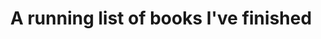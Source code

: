 ---
layout: wikibook
title: A running list of books I've finished
books:
 - title: Way Station
   author: Clifford D. Simak
   link: https://www.amazon.com/Way-Station-Clifford-D-Simak-ebook/dp/B00YO78RRS
   date_finished: 8/25/19
   notes: Lovely vintage sci-fi recommended by Chris Butler. There's aliens, teleporting and... magic? But nothing flashy happens - it's an incredibly human story. This is a really thoughtful and fresh story. Highly recommended.
 - title: Idiots First
   author: Bernard Malamud
   link: https://www.amazon.com/Idiots-First-Bernard-Malamud/dp/0374174202
   date_finished: 8/15/19
   notes: The opening line of Idiot's First is a masterpiece. 'The thin ticking of the tin clock stopped'. Loved a few of the other stories but some were definitely forgettable. I'd recommend dipping your toe in and at the very least reading the title story Idiots First.
 - title: The Scar
   author: China Miéville
   link: https://www.amazon.com/Scar-China-Mi%C3%A9ville/dp/0345460014
   date_finished: 08/06/19
   notes: Ah what delicious sludgy, dark, human texture. China Miéville's descriptive language and world building is unparalleled. This is book two (after reading Perdido Street Station last year). These books are long and luxurious so perhaps not the best entry point if you're new to his writing but if you like this kind of thing there's nothing better. My only quarrel with this book was the ending... It felt somewhat unsatisfying, or rather unfinished - where a typical book resolves this felt like the open sea was still in front of you? But it's a very minor comment as mostly the strength of this book was that every page told a lifetime of texture. Definitely going to read book three of this trilogy after a break.
 - title: Last Night
   author: James Salter
   link: https://www.amazon.com/Last-Night-Stories-James-Salter/dp/1400078415
   date_finished: 07/14/19
   notes: After reading All That Is I had to wash my palette and get back to some of his delicious writing. This was much more in line with Light Years and contained some lovely moments. None of the short stories will linger with me too long but it's a short read and I'd recommend it.
 - title: Emissaries Guide to Worlding
   author: Ian Cheng
   link: https://serpentine-galleries.myshopify.com/products/coming-soon-ian-cheng-emissaries-guide-to-worlding
   notes: The core idea of the masks - the cartoonist, the director, the hacker and the emissary - is wonderful and a new lens to look at the world through, so overall I'd recommend the book. But there was also an incredible over-indulgence from the author to live inside his own worlds (which feels very finite game like, not infinite game like). And the lack of people anywhere in his worlds is also problematic. That said - the book as an object is beautiful and wonderfully designed.
   date_finished: 7/8/19
   image: https://cdn.shopify.com/s/files/1/2113/7453/products/Cover_-_FINAL_002_1024x.jpg?v=1524225901
 - title: The Prisoner
   author: Thomas M. Disch
   link: https://www.amazon.com/Prisoner-Novel-Thomas-M-Disch/dp/014311722X
   notes: I really enjoyed this - a delightfully British story of being trapped, like a combination of Kafka and PG Wodehouse. The plot derailed itself in a few places and there was a whole Shakespere reference that kind of went over my head but the writing was wonderful. Recommended.
   date_finished: 7/7/19
 - title: Oval
   author: Elvia Wilk
   link: https://www.amazon.com/Oval-Novel-Elvia-Wilk/dp/1593764057
   date_finished: 6/24/19
   notes: I really loved this. Distinctive, fresh writing that captures so much of the present weirdness in society while also somehow feeling timeless. The middle third dragged slightly for me but the descent into ecological weird towards the end is just wonderful and reminds me of the Annihiliation series by Jeff Vandermeer. Oh and the whole book centers on this premise of artists becoming 'consultants' which is magnificent. Recommended. Verdict- 👍🌲
 - title: All That Is
   author: James Salter
   link: https://www.amazon.com/dp/B007WKFMGS
   date_finished: 06/09/2019
   notes: A wildly disappointing read. Not that it was so bad but that having recently read Light Years I was expecting so much more. There were moments of brilliance in the writing and some of the scenes will linger with me overall the book didn't really make me feel anything. Definitely read Light Years instead.
 - title: Borderless
   author: Eliot Peper
   link: https://www.amazon.com/dp/B07BM7F9SF
   date_finished: 5/20/2019
   notes: Book two of the Analog series. Overall I connected less with the main character in this one but connected more with the overall premise which is very thought provoking. It feels today that we are actively living through the end (or at least a phase transition) of sovereignty. Compelling and a quick read.
 - title: Bandwidth
   author: Eliot Peper
   link: https://www.amazon.com/dp/B075CLV95J/
   date_finished: 5/13/2019
   notes: I completely devoured this book. The characters and pace keeps it flowing but the ideas will stick with me - it's grounded in a very near future and the concepts are well thought through. Excited to keep diving into Borderless next.
 - title: The Gone Away World
   author: Nick Harkaway
   link: https://www.amazon.com/dp/B001EL6R9W/
   date_finished: 5/07/2019
   notes: A majestic feat of imagination - whirlwind story of a gong-fu epic in a world gone mad. Definitely feels like it needed better editing or structuring and was about 100 pages too long but the strength of imagination and grasp of poetry really captivated me. Picked this up off the street on the way home from kung-fu training (approriate!). I'll be reading more of his work.
 - title: Light Years
   author: James Salter
   link: https://www.amazon.com/dp/B004G8PIOA/
   date_finished: 4/12/2019
   notes: This book completely destroyed me. The writing is dense and poetic like almost no one I've ever read. Did you know glass is a liquid and slowly 'flows'? This book operates on a time horizon and 'flows' through lives in a deeply transformative way. Found via <a href='https://www.gyford.com/phil/writing/2019/02/15/light-years-james-salter/'>Phil Gyford</a>
 - title: Delirious New York
   author: Rem Koolaas
   link: https://www.amazon.com/dp/B00JYVYUUW/
   date_finished: 3/18/2019
   notes: It's architecture writing but lyrical, magical and opinionated. A tour de force through New York's history with tons of interesting characters, ideas, explorations and more. Ideas include congestion as an organizing principle of the city, and every block being an archipelago. Wonderful and highly recommended.
 - title: Tomorrow In The Battle Think On Me
   author: Javier Marias
   link: https://www.amazon.com/dp/0307950751 
   date_finished: 2/17/2019
   notes: Abandoned. I think somewhere in this book is buried a wonderful treasure. The looping self-aware story is fundamentally interesting and new but the language that wraps around it chokes it to death. Abandoned about half way through.
 - title: Summerland
   author: Hannu Rajaniemi
   link: https://www.amazon.com/dp/B0756K1Q8D/
   date_finished: 1/21/2019
   notes: A wonderful original work - full of interesting characters. Ghosts! Spys! Old London! Really enjoyed this and tore through it super fast.
 - title: Finite & Infinite Games
   author: James Carse
   link: https://www.amazon.com/dp/B004W3FM4A/
   date_finished: 1/10/2019
   notes: Great unique book, wonderful analogy to finite and infinite writing....
 - title: The Power
   author: Naomi Alderman
   link: https://www.amazon.com/dp/B01N0Z1EY0
   date_finished: 12/30/2018
   notes: Provocative premise but I felt it squandered an opportunity at a deeper political and/or emotional exploration of what would happen if teenage girls gained a new incredible power. Somehow it resorted to.... fucking and fighting?
 - title: Perdido Street Station
   author: China Mieville
   link: https://www.amazon.com/dp/B000FBFO8C/
   date_finished: 12/01/2018
   notes: A staggering, creative, filthy, engrossing tour through a world with such magical and rich depths. No one can build worlds like China.
 - title: Satin Island
   author: Tom McCarthy
   link: https://www.amazon.com/dp/B00MZWA678/
   date_finished: 03/21/2018
   notes: William Gibson meets Kafka. A corporate strategy consultant / ethnographer ponders the meaning of life and searches for the Great Report.
 - title: The Dark Dark
   author: Samantha Hunt
   link: https://www.amazon.com/dp/B01N0TDSVM/
   date_finished: 02/15/2018
   notes: Tender, oozing, lyrical, dark, DARK stories of being human. Did I mention they are dark? What writing though! What imagination!
pinned: true
---